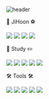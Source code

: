 ![header](https://capsule-render.vercel.app/api?type=transparent&text=Welcome%20to%20JiHoon%20Github👋&fontSize=50)

<!--
**ChaeJiHoon/ChaeJiHoon** is a ✨ _special_ ✨ repository because its `README.md` (this file) appears on your GitHub profile.

Here are some ideas to get you started:

- 🔭 I’m currently working on ...
- 🌱 I’m currently learning ...
- 👯 I’m looking to collaborate on ...
- 🤔 I’m looking for help with ...
- 💬 Ask me about ...
- 📫 How to reach me: ...
- 😄 Pronouns: ...
- ⚡ Fun fact: ...
-->

🏃 JiHoon ⚽

 <a href="https://github.com/ChaeJiHoon/ChaeJiHoon"><img src="https://img.shields.io/badge/Github-171515?style=flat-square&logo=Github&logoColor=white"/></a>
 <a href="https://hooncoding.tistory.com/"><img src="https://img.shields.io/badge/Tistory-FF7F00?style=flat-square&logo=Tistory&logoColor=white"/></a>
 <a href="https://www.notion.so/JiHoon-Chae-9a7e7b3a995d4b81ae0c34924a3b8291?source=copy_link"><img src="https://img.shields.io/badge/Notion-000000?style=flat-square&logo=Notion&logoColor=white"/></a>
 <a href="https://www.linkedin.com/in/%EC%A7%80%ED%9B%88-%EC%B1%84-214a74316/"><img src="https://img.shields.io/badge/LinkedIn-003DF8?style=flat-square&logo=Linkedin&logoColor=white"/></a>


 📝 Study ✏️
 
<img src="https://img.shields.io/badge/Java-007396?style=flat&logo=OpenJDK&logoColor=white"/>
<img src="https://img.shields.io/badge/Spring-6DB33F?style=flat&logo=Spring&logoColor=white"/>
<img src="https://img.shields.io/badge/MySQL-4479A1?style=flat&logo=MySQL&logoColor=white"/>
<img src="https://img.shields.io/badge/Python-3776AB?style=flat&logo=Python&logoColor=white"/>
<img src="https://img.shields.io/badge/YOLO-111F68?style=flat&logo=YOLO&logoColor=white"/>


🛠️ Tools 🛠️

<img src="https://img.shields.io/badge/intellij-000000?style=flat&logo=intellijidea&logoColor=white"/>
<img src="https://img.shields.io/badge/Firebase-DD2C00?style=flat&logo=Firebase&logoColor=white"/>
<img src="https://img.shields.io/badge/Git-F05032?style=flat&logo=Git&logoColor=white"/>
<img src="https://img.shields.io/badge/jupyter-F37626?style=flat&logo=jupyter&logoColor=white"/>
<img src="https://img.shields.io/badge/Android Studio-3DDC84?style=flat&logo=androidstudio&logoColor=white"/>



